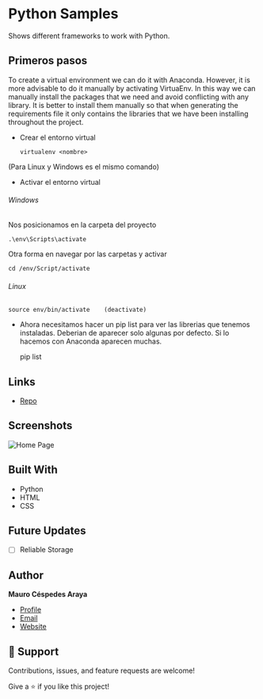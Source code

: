  # Python Samples
  Shows different frameworks to work with Python.

  ## Primeros pasos

  To create a virtual environment we can do it with Anaconda. However, it is more advisable to do it manually by activating VirtuaEnv. In this way we can manually install the packages that we need and avoid conflicting with any library. It is better to install them manually so that when generating the requirements file it only contains the libraries that we have been installing throughout the project.

  - Crear el entorno virtual

        virtualenv <nombre>

  (Para Linux y Windows es el mismo comando)

  - Activar el entorno virtual

  ###### Windows

  Nos posicionamos en la carpeta del proyecto

    .\env\Scripts\activate

  Otra forma en navegar por las carpetas y activar

    cd /env/Script/activate

  ###### Linux

    source env/bin/activate    (deactivate)

  - Ahora necesitamos hacer un pip list para ver las librerias que tenemos instaladas. Deberian de aparecer solo algunas por defecto. Si lo hacemos con Anaconda aparecen muchas.

	  pip list

  ## Links

   - [Repo](https://github.com/mcespedesWK/PythonSamples)

   ## Screenshots

   ![Home Page](/img/download.jfif)


   ## Built With

   - Python
   - HTML
   - CSS

   ## Future Updates

   - [ ] Reliable Storage

   ## Author

   **Mauro Céspedes Araya**

   - [Profile](https://github.com/rohit19060 "Rohit jain")
   - [Email](mailto:mauro.cespedesaraya@wolterskluwer.com?subject=Hi "Hi!")
   - [Website](https://maurocespedes.notion.site/Mauro-C-spedes-Araya-dd59fd760a8b4060ae1423ad78b1e2f3)

   ## 🤝 Support

   Contributions, issues, and feature requests are welcome!

   Give a ⭐️ if you like this project!
